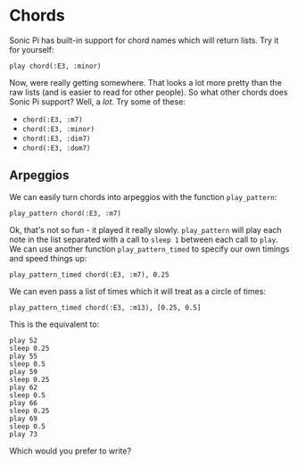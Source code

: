 # Chords

 Sonic Pi has built-in support for chord names which will return
lists. Try it for yourself:

```
play chord(:E3, :minor)
```

Now, were really getting somewhere. That looks a lot more pretty than
the raw lists (and is easier to read for other people). So what other
chords does Sonic Pi support? Well, a *lot*. Try some of these:


* `chord(:E3, :m7)`
* `chord(:E3, :minor)`
* `chord(:E3, :dim7)`
* `chord(:E3, :dom7)`

## Arpeggios

We can easily turn chords into arpeggios with the function
`play_pattern`:

```
play_pattern chord(:E3, :m7)
```

Ok, that's not so fun - it played it really slowly. `play_pattern` will
play each note in the list separated with a call to `sleep 1` between
each call to `play`. We can use another function `play_pattern_timed` to
specify our own timings and speed things up:

```
play_pattern_timed chord(:E3, :m7), 0.25
```

We can even pass a list of times which it will treat as a circle of
times:

```
play_pattern_timed chord(:E3, :m13), [0.25, 0.5]
```

This is the equivalent to:

```
play 52
sleep 0.25
play 55
sleep 0.5
play 59
sleep 0.25
play 62
sleep 0.5
play 66
sleep 0.25
play 69
sleep 0.5
play 73
```

Which would you prefer to write?
